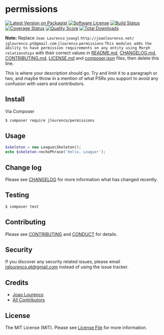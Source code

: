 # permissions

[![Latest Version on Packagist][ico-version]][link-packagist]
[![Software License][ico-license]](LICENSE.md)
[![Build Status][ico-travis]][link-travis]
[![Coverage Status][ico-scrutinizer]][link-scrutinizer]
[![Quality Score][ico-code-quality]][link-code-quality]
[![Total Downloads][ico-downloads]][link-downloads]

**Note:** Replace ```Joao Lourenco``` ```joaogl``` ```http://joaolourenco.net/``` ```jglourenco.pt@gmail.com``` ```jlourenco``` ```permissions``` ```This modules adds the ability to have permission requirements on any entity using Morph relationships``` with their correct values in [README.md](README.md), [CHANGELOG.md](CHANGELOG.md), [CONTRIBUTING.md](CONTRIBUTING.md), [LICENSE.md](LICENSE.md) and [composer.json](composer.json) files, then delete this line.

This is where your description should go. Try and limit it to a paragraph or two, and maybe throw in a mention of what
PSRs you support to avoid any confusion with users and contributors.

## Install

Via Composer

``` bash
$ composer require jlourenco/permissions
```

## Usage

``` php
$skeleton = new League\Skeleton();
echo $skeleton->echoPhrase('Hello, League!');
```

## Change log

Please see [CHANGELOG](CHANGELOG.md) for more information what has changed recently.

## Testing

``` bash
$ composer test
```

## Contributing

Please see [CONTRIBUTING](CONTRIBUTING.md) and [CONDUCT](CONDUCT.md) for details.

## Security

If you discover any security related issues, please email jglourenco.pt@gmail.com instead of using the issue tracker.

## Credits

- [Joao Lourenco][link-author]
- [All Contributors][link-contributors]

## License

The MIT License (MIT). Please see [License File](LICENSE.md) for more information.

[ico-version]: https://img.shields.io/packagist/v/jlourenco/permissions.svg?style=flat-square
[ico-license]: https://img.shields.io/badge/license-MIT-brightgreen.svg?style=flat-square
[ico-travis]: https://img.shields.io/travis/jlourenco/permissions/master.svg?style=flat-square
[ico-scrutinizer]: https://img.shields.io/scrutinizer/coverage/g/jlourenco/permissions.svg?style=flat-square
[ico-code-quality]: https://img.shields.io/scrutinizer/g/jlourenco/permissions.svg?style=flat-square
[ico-downloads]: https://img.shields.io/packagist/dt/jlourenco/permissions.svg?style=flat-square

[link-packagist]: https://packagist.org/packages/jlourenco/permissions
[link-travis]: https://travis-ci.org/joaogl/permissions
[link-scrutinizer]: https://scrutinizer-ci.com/g/joaogl/permissions/code-structure
[link-code-quality]: https://scrutinizer-ci.com/g/joaogl/permissions
[link-downloads]: https://packagist.org/packages/jlourenco/permissions
[link-author]: https://github.com/joaogl
[link-contributors]: ../../contributors
